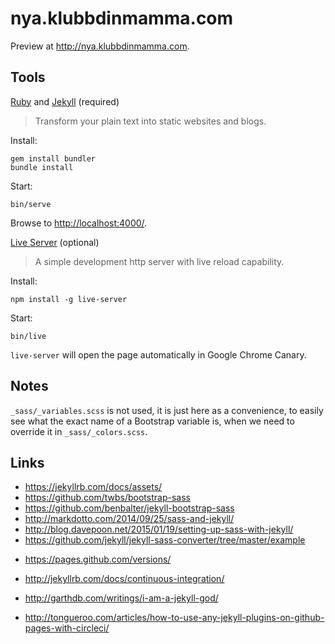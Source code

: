 # nya.klubbdinmamma.com

Preview at http://nya.klubbdinmamma.com.

## Tools

[Ruby](https://www.ruby-lang.org/en/) and [Jekyll](https://jekyllrb.com/) (required)

> Transform your plain text into static websites and blogs.

Install:

    gem install bundler
    bundle install

Start:

    bin/serve

Browse to [http://localhost:4000/](http://localhost:4000/).

[Live Server](https://github.com/tapio/live-server) (optional)

> A simple development http server with live reload capability.

Install:

    npm install -g live-server

Start:

    bin/live

`live-server` will open the page automatically in Google Chrome Canary.

## Notes

`_sass/_variables.scss` is not used, it is just here as a convenience, to easily see what the exact name of a Bootstrap variable is, when we need to override it in `_sass/_colors.scss`.

## Links

* https://jekyllrb.com/docs/assets/
* https://github.com/twbs/bootstrap-sass
* https://github.com/benbalter/jekyll-bootstrap-sass
* http://markdotto.com/2014/09/25/sass-and-jekyll/
* http://blog.davepoon.net/2015/01/19/setting-up-sass-with-jekyll/
* https://github.com/jekyll/jekyll-sass-converter/tree/master/example

<!-- -->

* https://pages.github.com/versions/
* http://jekyllrb.com/docs/continuous-integration/
* http://garthdb.com/writings/i-am-a-jekyll-god/

* http://tongueroo.com/articles/how-to-use-any-jekyll-plugins-on-github-pages-with-circleci/
